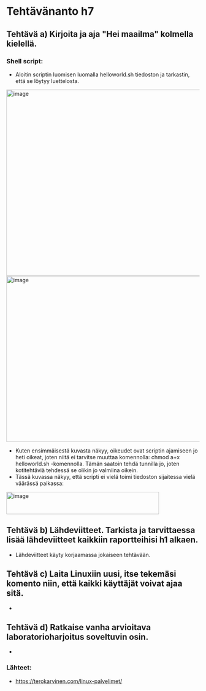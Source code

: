 # Tehtävänanto h7

## Tehtävä a) Kirjoita ja aja "Hei maailma" kolmella kielellä.

### Shell script:
- Aloitin scriptin luomisen luomalla helloworld.sh tiedoston ja tarkastin, että se löytyy luettelosta. 

<img width="817" height="485" alt="image" src="https://github.com/user-attachments/assets/1f3c4139-6ead-4bc3-98c4-b93a532a0a09" />

<img width="817" height="432" alt="image" src="https://github.com/user-attachments/assets/d9bffa1e-65f0-4eb7-b560-70ebb1d72a8a" />

- Kuten ensimmäisestä kuvasta näkyy, oikeudet ovat scriptin ajamiseen jo heti oikeat, joten niitä ei tarvitse muuttaa komennolla: chmod a+x helloworld.sh -komennolla. Tämän saatoin tehdä tunnilla jo, joten kotitehtäviä tehdessä se olikin jo valmiina oikein.
- Tässä kuvassa näkyy, että scripti ei vielä toimi tiedoston sijaitessa vielä väärässä paikassa:
<img width="398" height="58" alt="image" src="https://github.com/user-attachments/assets/5bfc9092-a704-4a75-a30e-1fa219f0d34c" />




## Tehtävä b) Lähdeviitteet. Tarkista ja tarvittaessa lisää lähdeviitteet kaikkiin raportteihisi h1 alkaen.
- Lähdeviitteet käyty korjaamassa jokaiseen tehtävään.


## Tehtävä c) Laita Linuxiin uusi, itse tekemäsi komento niin, että kaikki käyttäjät voivat ajaa sitä.
-


## Tehtävä d) Ratkaise vanha arvioitava laboratorioharjoitus soveltuvin osin.
-

### Lähteet:
- https://terokarvinen.com/linux-palvelimet/
